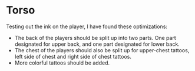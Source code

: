 # Torso

Testing out the ink on the player, I have found these optimizations:

- The back of the players should be split up into two parts. One part designated for upper back, and one part designated for lower back.
- The chest of the players should also be split up for upper-chest tattoos, left side of chest and right side of chest tattoos.
- More colorful tattoos should be added.
